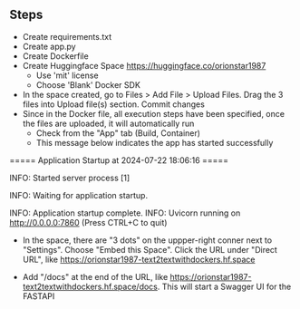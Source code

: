 ## Steps
- Create requirements.txt
- Create app.py
- Create Dockerfile
- Create Huggingface Space https://huggingface.co/orionstar1987
    - Use 'mit' license
    - Choose 'Blank' Docker SDK
- In the space created, go to Files > Add File > Upload Files. Drag the 3 files into Upload file(s) section. Commit changes
- Since in the Docker file, all execution steps have been specified, once the files are uploaded, it will automatically run
    - Check from the "App" tab (Build, Container)
    - This message below indicates the app has started successfully

===== Application Startup at 2024-07-22 18:06:16 =====

INFO:     Started server process [1]

INFO:     Waiting for application startup.

INFO:     Application startup complete.
INFO:     Uvicorn running on http://0.0.0.0:7860 (Press CTRL+C to quit)

- In the space, there are "3 dots" on the uppper-right conner next to "Settings". Choose "Embed this Space". Click the URL under "Direct URL", like https://orionstar1987-text2textwithdockers.hf.space

- Add "/docs" at the end of the URL, like https://orionstar1987-text2textwithdockers.hf.space/docs. This will start a Swagger UI for the FASTAPI
